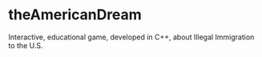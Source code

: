 # theAmericanDream
Interactive, educational game, developed in C++, about Illegal Immigration to the U.S. 
